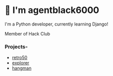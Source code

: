 # 👋 I'm agentblack6000
I'm a Python developer, currently learning Django!

Member of Hack Club

### Projects-
- [retro50](https://github.com/agentblack-6000/retro50)
- [explorer](https://github.com/agentblack-6000/explorer)
- [hangman](https://github.com/agentblack-6000/hangman)



<!---
agentblack-6000/agentblack-6000 is a ✨ special ✨ repository because its `README.md` (this file) appears on your GitHub profile.
You can click the Preview link to take a look at your changes.
--->
